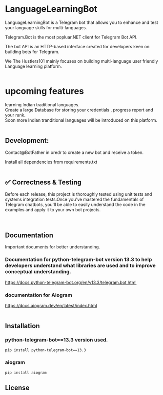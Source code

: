 # LanguageLearningBot
LanguageLearningBot is a Telegram bot that allows you to enhance and test your language skills for multi-languages.</br>

Telegram.Bot is the most popluar.NET client for Telegram Bot API.</br>

The bot API is an HTTP-based interface created for developers keen on building bots for Telegram.</br>

We The Hustlers101  mainly focuses on building multi-language user friendly Language learning platform.</br>
</br>

# upcoming features
learning  Indian traditional languages.</br>
Create a large Database for storing your credentials , progress report and your rank.</br>
Soon more  Indian tranditional languages will be introduced on this platform.</br>
</br>
 








## Development:
Contact@BotFather  in oredr to create a new bot and receive a token.</br>

Install  all dependencies from requirements.txt</br>
</br>

## ✅ Correctness & Testing
Before each release, this project is thoroughly tested using unit tests and systems integration tests.Once you've mastered the fundamentals of Telegram chatbots, you'll be able to easily understand the code in the examples and apply it to your own bot projects.</br>
</br>
</br>
## Documentation
Important documents for better understanding.<br>

### Documentation for python-telegram-bot version 13.3 to help developers understand what libraries are used and to improve conceptual understanding.</br>
https://docs.python-telegram-bot.org/en/v13.3/telegram.bot.html
</br>

### documentation for Aiogram

https://docs.aiogram.dev/en/latest/index.html
</br>
</br>
## Installation

### python-telegram-bot==13.3 version used.</br>
```bash
pip install python-telegram-bot==13.3
```
### aiogram 
```bash
pip install aiogram
```

 
 
## License






